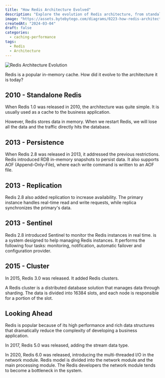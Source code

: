 ```yaml
---
title: "How Redis Architecture Evolved"
description: "Explore the evolution of Redis architecture, from standalone to cluster."
image: "https://assets.bytebytego.com/diagrams/0223-how-redis-architecture-evolve.png"
createdAt: "2024-03-04"
draft: false
categories:
  - caching-performance
tags:
  - Redis
  - Architecture
---
```


![Redis Architecture Evolution](https://assets.bytebytego.com/diagrams/0223-how-redis-architecture-evolve.png)

Redis is a popular in-memory cache. How did it evolve to the architecture it is today?

## 2010 - Standalone Redis

When Redis 1.0 was released in 2010, the architecture was quite simple. It is usually used as a cache to the business application.

However, Redis stores data in memory. When we restart Redis, we will lose all the data and the traffic directly hits the database.

## 2013 - Persistence

When Redis 2.8 was released in 2013, it addressed the previous restrictions. Redis introduced RDB in-memory snapshots to persist data. It also supports AOF (Append-Only-File), where each write command is written to an AOF file.

## 2013 - Replication

Redis 2.8 also added replication to increase availability. The primary instance handles real-time read and write requests, while replica synchronizes the primary's data.

## 2013 - Sentinel

Redis 2.8 introduced Sentinel to monitor the Redis instances in real time. is a system designed to help managing Redis instances. It performs the following four tasks: monitoring, notification, automatic failover and configuration provider.

## 2015 - Cluster

In 2015, Redis 3.0 was released. It added Redis clusters.

A Redis cluster is a distributed database solution that manages data through sharding. The data is divided into 16384 slots, and each node is responsible for a portion of the slot.

## Looking Ahead

Redis is popular because of its high performance and rich data structures that dramatically reduce the complexity of developing a business application.

In 2017, Redis 5.0 was released, adding the stream data type.

In 2020, Redis 6.0 was released, introducing the multi-threaded I/O in the network module. Redis model is divided into the network module and the main processing module. The Redis developers the network module tends to become a bottleneck in the system.
